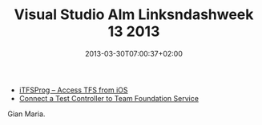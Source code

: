 ﻿---
title: "Visual Studio Alm Linksndashweek 13  2013"
description: ""
date: 2013-03-30T07:00:37+02:00
draft: false
tags: [Visual Studio ALM]
categories: [Visual Studio ALM]
---
- [iTFSProg – Access TFS from iOS](http://makeprog.com/Products/iTFSProg/iTFSProg.aspx)
- [Connect a Test Controller to Team Foundation Service](http://blog.hinshelwood.com/connect-a-test-controller-to-team-foundation-service/)

Gian Maria.
